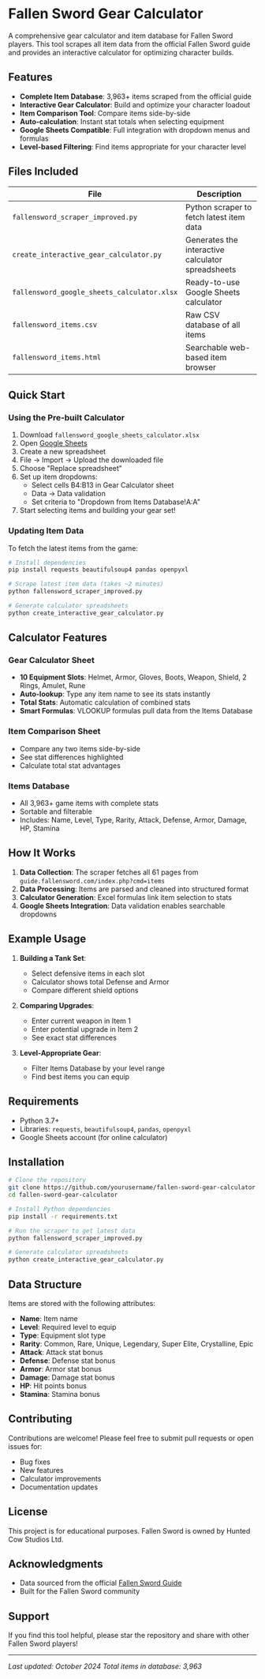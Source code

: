 # Fallen Sword Gear Calculator

A comprehensive gear calculator and item database for Fallen Sword players. This tool scrapes all item data from the official Fallen Sword guide and provides an interactive calculator for optimizing character builds.

## Features

- **Complete Item Database**: 3,963+ items scraped from the official guide
- **Interactive Gear Calculator**: Build and optimize your character loadout
- **Item Comparison Tool**: Compare items side-by-side
- **Auto-calculation**: Instant stat totals when selecting equipment
- **Google Sheets Compatible**: Full integration with dropdown menus and formulas
- **Level-based Filtering**: Find items appropriate for your character level

## Files Included

| File | Description |
|------|-------------|
| `fallensword_scraper_improved.py` | Python scraper to fetch latest item data |
| `create_interactive_gear_calculator.py` | Generates the interactive calculator spreadsheets |
| `fallensword_google_sheets_calculator.xlsx` | Ready-to-use Google Sheets calculator |
| `fallensword_items.csv` | Raw CSV database of all items |
| `fallensword_items.html` | Searchable web-based item browser |

## Quick Start

### Using the Pre-built Calculator

1. Download `fallensword_google_sheets_calculator.xlsx`
2. Open [Google Sheets](https://sheets.google.com)
3. Create a new spreadsheet
4. File → Import → Upload the downloaded file
5. Choose "Replace spreadsheet"
6. Set up item dropdowns:
   - Select cells B4:B13 in Gear Calculator sheet
   - Data → Data validation
   - Set criteria to "Dropdown from Items Database!A:A"
7. Start selecting items and building your gear set!

### Updating Item Data

To fetch the latest items from the game:

```bash
# Install dependencies
pip install requests beautifulsoup4 pandas openpyxl

# Scrape latest item data (takes ~2 minutes)
python fallensword_scraper_improved.py

# Generate calculator spreadsheets
python create_interactive_gear_calculator.py
```

## Calculator Features

### Gear Calculator Sheet
- **10 Equipment Slots**: Helmet, Armor, Gloves, Boots, Weapon, Shield, 2 Rings, Amulet, Rune
- **Auto-lookup**: Type any item name to see its stats instantly
- **Total Stats**: Automatic calculation of combined stats
- **Smart Formulas**: VLOOKUP formulas pull data from the Items Database

### Item Comparison Sheet
- Compare any two items side-by-side
- See stat differences highlighted
- Calculate total stat advantages

### Items Database
- All 3,963+ game items with complete stats
- Sortable and filterable
- Includes: Name, Level, Type, Rarity, Attack, Defense, Armor, Damage, HP, Stamina

## How It Works

1. **Data Collection**: The scraper fetches all 61 pages from `guide.fallensword.com/index.php?cmd=items`
2. **Data Processing**: Items are parsed and cleaned into structured format
3. **Calculator Generation**: Excel formulas link item selection to stats
4. **Google Sheets Integration**: Data validation enables searchable dropdowns

## Example Usage

1. **Building a Tank Set**:
   - Select defensive items in each slot
   - Calculator shows total Defense and Armor
   - Compare different shield options

2. **Comparing Upgrades**:
   - Enter current weapon in Item 1
   - Enter potential upgrade in Item 2
   - See exact stat differences

3. **Level-Appropriate Gear**:
   - Filter Items Database by your level range
   - Find best items you can equip

## Requirements

- Python 3.7+
- Libraries: `requests`, `beautifulsoup4`, `pandas`, `openpyxl`
- Google Sheets account (for online calculator)

## Installation

```bash
# Clone the repository
git clone https://github.com/yourusername/fallen-sword-gear-calculator.git
cd fallen-sword-gear-calculator

# Install Python dependencies
pip install -r requirements.txt

# Run the scraper to get latest data
python fallensword_scraper_improved.py

# Generate calculator spreadsheets
python create_interactive_gear_calculator.py
```

## Data Structure

Items are stored with the following attributes:
- **Name**: Item name
- **Level**: Required level to equip
- **Type**: Equipment slot type
- **Rarity**: Common, Rare, Unique, Legendary, Super Elite, Crystalline, Epic
- **Attack**: Attack stat bonus
- **Defense**: Defense stat bonus
- **Armor**: Armor stat bonus
- **Damage**: Damage stat bonus
- **HP**: Hit points bonus
- **Stamina**: Stamina bonus

## Contributing

Contributions are welcome! Please feel free to submit pull requests or open issues for:
- Bug fixes
- New features
- Calculator improvements
- Documentation updates

## License

This project is for educational purposes. Fallen Sword is owned by Hunted Cow Studios Ltd.

## Acknowledgments

- Data sourced from the official [Fallen Sword Guide](https://guide.fallensword.com)
- Built for the Fallen Sword community

## Support

If you find this tool helpful, please star the repository and share with other Fallen Sword players!

---

*Last updated: October 2024*
*Total items in database: 3,963*